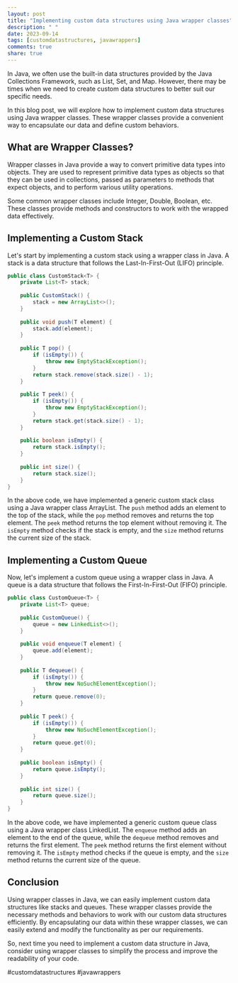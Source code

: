 ```yaml
---
layout: post
title: "Implementing custom data structures using Java wrapper classes"
description: " "
date: 2023-09-14
tags: [customdatastructures, javawrappers]
comments: true
share: true
---
```


In Java, we often use the built-in data structures provided by the Java Collections Framework, such as List, Set, and Map. However, there may be times when we need to create custom data structures to better suit our specific needs. 

In this blog post, we will explore how to implement custom data structures using Java wrapper classes. These wrapper classes provide a convenient way to encapsulate our data and define custom behaviors.

## What are Wrapper Classes?

Wrapper classes in Java provide a way to convert primitive data types into objects. They are used to represent primitive data types as objects so that they can be used in collections, passed as parameters to methods that expect objects, and to perform various utility operations.

Some common wrapper classes include Integer, Double, Boolean, etc. These classes provide methods and constructors to work with the wrapped data effectively.

## Implementing a Custom Stack

Let's start by implementing a custom stack using a wrapper class in Java. A stack is a data structure that follows the Last-In-First-Out (LIFO) principle.

```java
public class CustomStack<T> {
    private List<T> stack;
    
    public CustomStack() {
        stack = new ArrayList<>();
    }
    
    public void push(T element) {
        stack.add(element);
    }
    
    public T pop() {
        if (isEmpty()) {
            throw new EmptyStackException();
        }
        return stack.remove(stack.size() - 1);
    }
    
    public T peek() {
        if (isEmpty()) {
            throw new EmptyStackException();
        }
        return stack.get(stack.size() - 1);
    }
    
    public boolean isEmpty() {
        return stack.isEmpty();
    }
    
    public int size() {
        return stack.size();
    }
}
```

In the above code, we have implemented a generic custom stack class using a Java wrapper class ArrayList. The `push` method adds an element to the top of the stack, while the `pop` method removes and returns the top element. The `peek` method returns the top element without removing it. The `isEmpty` method checks if the stack is empty, and the `size` method returns the current size of the stack.

## Implementing a Custom Queue

Now, let's implement a custom queue using a wrapper class in Java. A queue is a data structure that follows the First-In-First-Out (FIFO) principle.

```java
public class CustomQueue<T> {
    private List<T> queue;
    
    public CustomQueue() {
        queue = new LinkedList<>();
    }
    
    public void enqueue(T element) {
        queue.add(element);
    }
    
    public T dequeue() {
        if (isEmpty()) {
            throw new NoSuchElementException();
        }
        return queue.remove(0);
    }
    
    public T peek() {
        if (isEmpty()) {
            throw new NoSuchElementException();
        }
        return queue.get(0);
    }
    
    public boolean isEmpty() {
        return queue.isEmpty();
    }
    
    public int size() {
        return queue.size();
    }
}
```

In the above code, we have implemented a generic custom queue class using a Java wrapper class LinkedList. The `enqueue` method adds an element to the end of the queue, while the `dequeue` method removes and returns the first element. The `peek` method returns the first element without removing it. The `isEmpty` method checks if the queue is empty, and the `size` method returns the current size of the queue.

## Conclusion

Using wrapper classes in Java, we can easily implement custom data structures like stacks and queues. These wrapper classes provide the necessary methods and behaviors to work with our custom data structures efficiently. By encapsulating our data within these wrapper classes, we can easily extend and modify the functionality as per our requirements.

So, next time you need to implement a custom data structure in Java, consider using wrapper classes to simplify the process and improve the readability of your code.

#customdatastructures #javawrappers